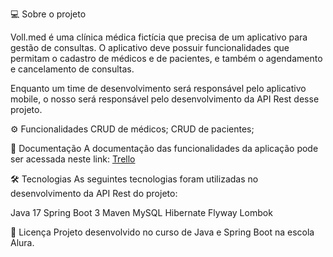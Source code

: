 💻 Sobre o projeto

Voll.med é uma clínica médica fictícia que precisa de um aplicativo para gestão de consultas. O aplicativo deve possuir funcionalidades que permitam o cadastro de médicos e de pacientes, e também o agendamento e cancelamento de consultas.

Enquanto um time de desenvolvimento será responsável pelo aplicativo mobile, o nosso será responsável pelo desenvolvimento da API Rest desse projeto.

⚙️ Funcionalidades
 CRUD de médicos;
 CRUD de pacientes;

📄 Documentação
A documentação das funcionalidades da aplicação pode ser acessada neste link: [Trello](https://trello.com/b/O0lGCsKb/api-voll-med)

🛠 Tecnologias
As seguintes tecnologias foram utilizadas no desenvolvimento da API Rest do projeto:

Java 17
Spring Boot 3
Maven
MySQL
Hibernate
Flyway
Lombok

📝 Licença
Projeto desenvolvido no curso de Java e Spring Boot na escola Alura.
